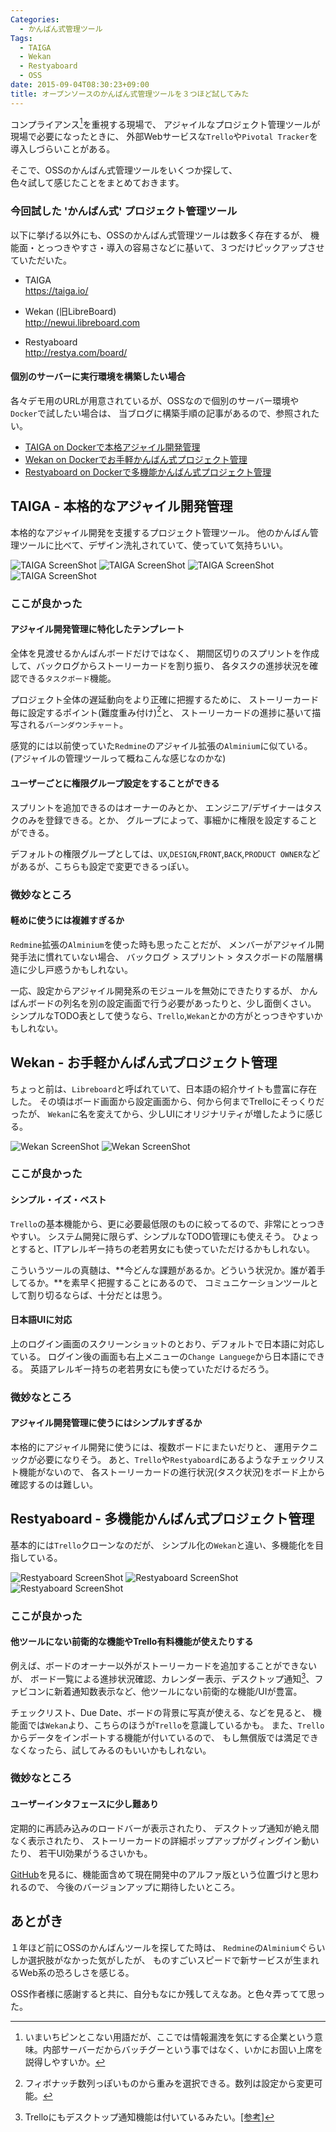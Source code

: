 ```yaml
---
Categories:
  - かんばん式管理ツール
Tags:
  - TAIGA
  - Wekan
  - Restyaboard
  - OSS
date: 2015-09-04T08:30:23+09:00
title: オープンソースのかんばん式管理ツールを３つほど試してみた
---
```


コンプライアンス[^1]を重視する現場で、
アジャイルなプロジェクト管理ツールが現場で必要になったときに、
外部Webサービスな`Trello`や`Pivotal Tracker`を導入しづらいことがある。

そこで、OSSのかんばん式管理ツールをいくつか探して、  
色々試して感じたことをまとめておきます。

[^1]: いまいちピンとこない用語だが、ここでは情報漏洩を気にする企業という意味。内部サーバーだからバッチグーという事ではなく、いかにお固い上席を説得しやすいか。


### 今回試した 'かんばん式' プロジェクト管理ツール

以下に挙げる以外にも、OSSのかんばん式管理ツールは数多く存在するが、
機能面・とっつきやすさ・導入の容易さなどに基いて、３つだけピックアップさせていただいた。

* TAIGA  
https://taiga.io/

* Wekan (旧LibreBoard)  
http://newui.libreboard.com

* Restyaboard  
http://restya.com/board/


#### 個別のサーバーに実行環境を構築したい場合

各々デモ用のURLが用意されているが、OSSなので個別のサーバー環境や`Docker`で試したい場合は、
当ブログに構築手順の記事があるので、参照されたい。

* [TAIGA on Dockerで本格アジャイル開発管理](/post/2015/09/docker-taiga/)
* [Wekan on Dockerでお手軽かんばん式プロジェクト管理](/post/2015/09/docker-wekan/)
* [Restyaboard on Dockerで多機能かんばん式プロジェクト管理](/post/2015/09/docker-restyaboard/)


TAIGA - 本格的なアジャイル開発管理
------------------------------

本格的なアジャイル開発を支援するプロジェクト管理ツール。
他のかんばん管理ツールに比べて、デザイン洗礼されていて、使っていて気持ちいい。

![TAIGA ScreenShot](/images/post/2015/09/kanban-board/taiga01.jpg)
![TAIGA ScreenShot](/images/post/2015/09/kanban-board/taiga03.jpg)
![TAIGA ScreenShot](/images/post/2015/09/kanban-board/taiga04.jpg)
![TAIGA ScreenShot](/images/post/2015/09/kanban-board/taiga02.jpg)


### ここが良かった

#### アジャイル開発管理に特化したテンプレート

全体を見渡せるかんばんボードだけではなく、
期間区切りのスプリントを作成して、バックログからストーリーカードを割り振り、
各タスクの進捗状況を確認できる`タスクボード`機能。

プロジェクト全体の遅延動向をより正確に把握するために、
ストーリーカード毎に設定するポイント(難度重み付け)[^2]と、
ストーリーカードの進捗に基いて描写される`バーンダウンチャート`。

感覚的には以前使っていた`Redmine`のアジャイル拡張の`Alminium`に似ている。  
(アジャイルの管理ツールって概ねこんな感じなのかな)

[^2]: フィボナッチ数列っぽいものから重みを選択できる。数列は設定から変更可能。


#### ユーザーごとに権限グループ設定をすることができる

スプリントを追加できるのはオーナーのみとか、
エンジニア/デザイナーはタスクのみを登録できる。とか、
グループによって、事細かに権限を設定することができる。

デフォルトの権限グループとしては、`UX`,`DESIGN`,`FRONT`,`BACK`,`PRODUCT OWNER`などがあるが、こちらも設定で変更できるっぽい。



### 微妙なところ

#### 軽めに使うには複雑すぎるか

`Redmine`拡張の`Alminium`を使った時も思ったことだが、
メンバーがアジャイル開発手法に慣れていない場合、
バックログ > スプリント > タスクボードの階層構造に少し戸惑うかもしれない。

一応、設定からアジャイル開発系のモジュールを無効にできたりするが、
かんばんボードの列名を別の設定画面で行う必要があったりと、少し面倒くさい。
シンプルなTODO表として使うなら、`Trello`,`Wekan`とかの方がとっつきやすいかもしれない。



Wekan - お手軽かんばん式プロジェクト管理
------------------------------

ちょっと前は、`Libreboard`と呼ばれていて、日本語の紹介サイトも豊富に存在した。
その頃はボード画面から設定画面から、何から何までTrelloにそっくりだったが、
`Wekan`に名を変えてから、少しUIにオリジナリティが増したように感じる。

![Wekan ScreenShot](/images/post/2015/09/kanban-board/wekan01.jpg)
![Wekan ScreenShot](/images/post/2015/09/kanban-board/wekan02.jpg)


### ここが良かった

#### シンプル・イズ・ベスト

`Trello`の基本機能から、更に必要最低限のものに絞ってるので、非常にとっつきやすい。
システム開発に限らず、シンプルなTODO管理にも使えそう。
ひょっとすると、ITアレルギー持ちの老若男女にも使っていただけるかもしれない。

こういうツールの真髄は、**今どんな課題があるか。どういう状況か。誰が着手してるか。**を素早く把握することにあるので、
コミュニケーションツールとして割り切るならば、十分だとは思う。

#### 日本語UIに対応

上のログイン画面のスクリーンショットのとおり、デフォルトで日本語に対応している。
ログイン後の画面も右上メニューの`Change Languege`から日本語にできる。
英語アレルギー持ちの老若男女にも使っていただけるだろう。


### 微妙なところ

#### アジャイル開発管理に使うにはシンプルすぎるか

本格的にアジャイル開発に使うには、複数ボードにまたいだりと、
運用テクニックが必要になりそう。
あと、`Trello`や`Restyaboard`にあるようなチェックリスト機能がないので、
各ストーリーカードの進行状況(タスク状況)をボード上から確認するのは難しい。



Restyaboard - 多機能かんばん式プロジェクト管理
------------------------------

基本的には`Trello`クローンなのだが、
シンプル化の`Wekan`と違い、多機能化を目指している。

![Restyaboard ScreenShot](/images/post/2015/09/kanban-board/restya01.jpg)
![Restyaboard ScreenShot](/images/post/2015/09/kanban-board/restya02.jpg)
![Restyaboard ScreenShot](/images/post/2015/09/kanban-board/restya03.jpg)


### ここが良かった

#### 他ツールにない前衛的な機能やTrello有料機能が使えたりする

例えば、ボードのオーナー以外がストーリーカードを追加することができないが、
ボード一覧による進捗状況確認、カレンダー表示、デスクトップ通知[^3]、ファビコンに新着通知数表示など、他ツールにない前衛的な機能/UIが豊富。

チェックリスト、Due Date、ボードの背景に写真が使える、などを見ると、
機能面では`Wekan`より、こちらのほうが`Trello`を意識しているかも。
また、`Trello`からデータをインポートする機能が付いているので、
もし無償版では満足できなくなったら、試してみるのもいいかもしれない。

[^3]: Trelloにもデスクトップ通知機能は付いているみたい。[[参考]](http://n2p.co.jp/blog/planning/trellotips/)


### 微妙なところ

#### ユーザーインタフェースに少し難あり

定期的に再読み込みのロードバーが表示されたり、
デスクトップ通知が絶え間なく表示されたり、
ストーリーカードの詳細ポップアップがグィングイン動いたり、
若干UI効果がうるさいかも。

[GitHub](https://github.com/RestyaPlatform/board)を見るに、機能面含めて現在開発中のアルファ版という位置づけと思われるので、
今後のバージョンアップに期待したいところ。


あとがき
------------------------------

１年ほど前にOSSのかんばんツールを探してた時は、
`Redmine`の`Alminium`ぐらいしか選択肢がなかった気がしたが、
ものすごいスピードで新サービスが生まれるWeb系の恐ろしさを感じる。

OSS作者様に感謝すると共に、自分もなにか残してえなあ。と色々弄ってて思った。
